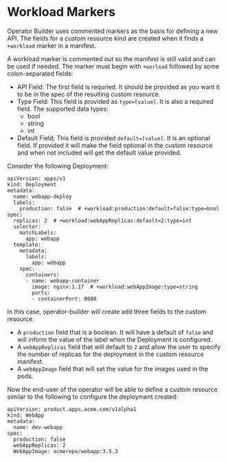 # Workload Markers

Operator Builder uses commented markers as the basis for defining a new API.
The fields for a custom resource kind are created when it finds a `+workload`
marker in a manifest.

A workload marker is commented out so the manifest is still valid and can be
used if needed.  The marker must begin with `+worload` followed by some
colon-separated fields:
- API Field: The first field is requried.  It should be provided as you want it
  to be in the spec of the resulting custom resource.
- Type Field: This field is provided as `type=[value]`.  It is also a required
  field.  The supported data types:
  - bool
  - string
  - int
- Default Field; This field is provided `default=[value]`.  It is an optional
  field.  If provided it will make the field optional in the custom resource and
  when not included will get the default value provided.

Consider the following Deployment:

    apiVersion: apps/v1
    kind: Deployment
    metadata:
      name: webapp-deploy
      labels:
        production: false  # +workload:production:default=false:type=bool
    spec:
      replicas: 2  # +workload:webAppReplicas:default=2:type=int
      selector:
        matchLabels:
          app: webapp
      template:
        metadata:
          labels:
            app: webapp
        spec:
          containers:
          - name: webapp-container
            image: nginx:1.17  # +workload:webAppImage:type=string
            ports:
            - containerPort: 8080

In this case, operator-builder will create add three fields to the custom
resource:
- A `production` field that is a boolean.  It will have a default of `false` and
  will inform the value of the label when the Deployment is configured.
- A `webAppReplicas` field that will default to `2` and allow the user to
  specify the number of replicas for the deployment in the custom resource
  manifest.
- A `webAppImage` field that will set the value for the images used in the pods.

Now the end-user of the operator will be able to define a custom resource
similar to the following to configure the deployment created:

	apiVersion: product.apps.acme.com/v1alpha1
	kind: WebApp
	metadata:
	  name: dev-webapp
	spec:
      production: false
      webAppReplicas: 2
      WebAppImage: acmerepo/webapp:3.5.3

